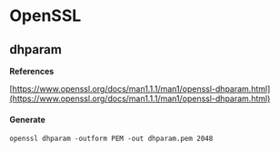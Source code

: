 # OpenSSL

## dhparam

**References**

[https://www.openssl.org/docs/man1.1.1/man1/openssl-dhparam.html](https://www.openssl.org/docs/man1.1.1/man1/openssl-dhparam.html)

#### Generate

```
openssl dhparam -outform PEM -out dhparam.pem 2048
```
